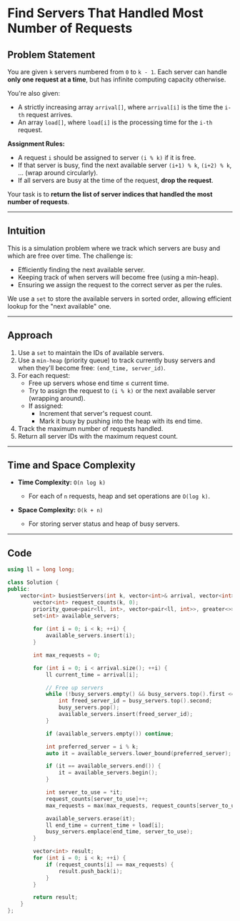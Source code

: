 # Find Servers That Handled Most Number of Requests

## Problem Statement

You are given `k` servers numbered from `0` to `k - 1`. Each server can handle **only one request at a time**, but has infinite computing capacity otherwise.

You're also given:

- A strictly increasing array `arrival[]`, where `arrival[i]` is the time the `i-th` request arrives.
- An array `load[]`, where `load[i]` is the processing time for the `i-th` request.

**Assignment Rules:**

- A request `i` should be assigned to server `(i % k)` if it is free.
- If that server is busy, find the next available server `(i+1) % k`, `(i+2) % k`, ... (wrap around circularly).
- If all servers are busy at the time of the request, **drop the request**.

Your task is to **return the list of server indices that handled the most number of requests**.

---

## Intuition

This is a simulation problem where we track which servers are busy and which are free over time. The challenge is:

- Efficiently finding the next available server.
- Keeping track of when servers will become free (using a min-heap).
- Ensuring we assign the request to the correct server as per the rules.

We use a `set` to store the available servers in sorted order, allowing efficient lookup for the "next available" one.

---

## Approach

1. Use a `set` to maintain the IDs of available servers.
2. Use a `min-heap` (priority queue) to track currently busy servers and when they'll become free: `(end_time, server_id)`.
3. For each request:
   - Free up servers whose end time ≤ current time.
   - Try to assign the request to `(i % k)` or the next available server (wrapping around).
   - If assigned:
     - Increment that server's request count.
     - Mark it busy by pushing into the heap with its end time.
4. Track the maximum number of requests handled.
5. Return all server IDs with the maximum request count.

---

## Time and Space Complexity

- **Time Complexity:** `O(n log k)`  
  - For each of `n` requests, heap and set operations are `O(log k)`.

- **Space Complexity:** `O(k + n)`  
  - For storing server status and heap of busy servers.

---

## Code

```cpp
using ll = long long;

class Solution {
public:
    vector<int> busiestServers(int k, vector<int>& arrival, vector<int>& load) {
        vector<int> request_counts(k, 0);
        priority_queue<pair<ll, int>, vector<pair<ll, int>>, greater<>> busy_servers;
        set<int> available_servers;
        
        for (int i = 0; i < k; ++i) {
            available_servers.insert(i);
        }

        int max_requests = 0;

        for (int i = 0; i < arrival.size(); ++i) {
            ll current_time = arrival[i];

            // Free up servers
            while (!busy_servers.empty() && busy_servers.top().first <= current_time) {
                int freed_server_id = busy_servers.top().second;
                busy_servers.pop();
                available_servers.insert(freed_server_id);
            }

            if (available_servers.empty()) continue;

            int preferred_server = i % k;
            auto it = available_servers.lower_bound(preferred_server);

            if (it == available_servers.end()) {
                it = available_servers.begin();
            }

            int server_to_use = *it;
            request_counts[server_to_use]++;
            max_requests = max(max_requests, request_counts[server_to_use]);

            available_servers.erase(it);
            ll end_time = current_time + load[i];
            busy_servers.emplace(end_time, server_to_use);
        }

        vector<int> result;
        for (int i = 0; i < k; ++i) {
            if (request_counts[i] == max_requests) {
                result.push_back(i);
            }
        }

        return result;
    }
};
